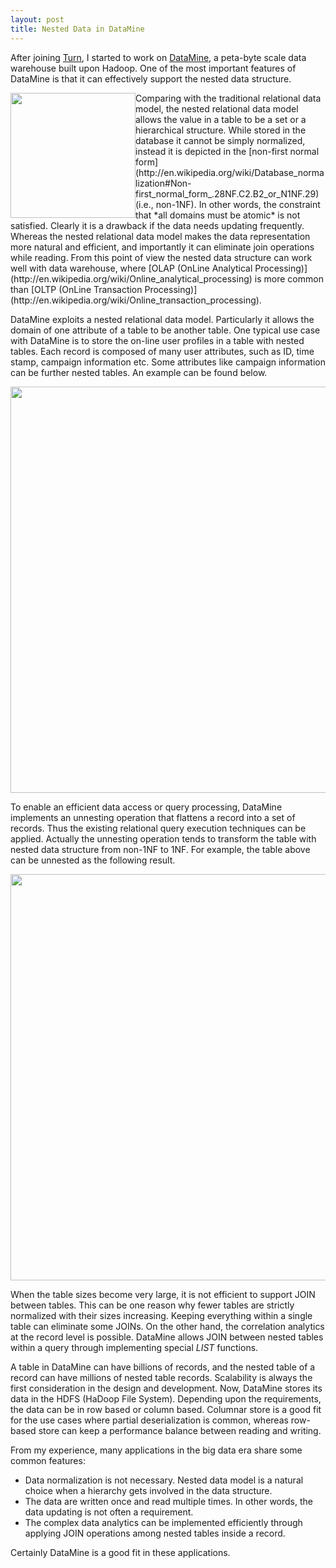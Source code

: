 ```yaml
---
layout: post
title: Nested Data in DataMine
---
```


After joining [Turn](http://www.turn.com), I started to work on [DataMine](http://www.turn.com/digital-hub/product-suites#analytics), a peta-byte scale data warehouse built upon Hadoop. One of the most important features of DataMine is that it can effectively support the nested data structure. 

<img style="float: left" src="http://thinkingscale.com/public/tables.jpeg" width=200x/>
Comparing with the traditional relational data model, the nested relational data model allows the value in a table to be a set or a hierarchical structure. While stored in the database it cannot be simply normalized, instead it is depicted in the [non-first normal form](http://en.wikipedia.org/wiki/Database_normalization#Non-first_normal_form_.28NF.C2.B2_or_N1NF.29) (i.e., non-1NF). In other words, the constraint that *all domains must be atomic* is not satisfied. Clearly it is a drawback if the data needs updating frequently. Whereas the nested relational data model makes the data representation more natural and efficient, and importantly it can eliminate join operations while reading. From this point of view the nested data structure can work well with data warehouse, where [OLAP (OnLine Analytical Processing)](http://en.wikipedia.org/wiki/Online_analytical_processing) is more common than [OLTP (OnLine Transaction Processing)](http://en.wikipedia.org/wiki/Online_transaction_processing).


DataMine exploits a nested relational data model. Particularly it allows the domain of one attribute of a table to be another table. One typical use case with DataMine is to store the on-line user profiles in a table with nested tables. Each record is composed of many user attributes, such as ID, time stamp, campaign information etc. Some attributes like campaign information can be further nested tables. An example can be found below.

<img src="http://thinkingscale.com/public/nested_data_1.png" width=650x/>



To enable an efficient data access or query processing, DataMine implements an unnesting operation that flattens a record into a set of records. Thus the existing relational query execution techniques can be applied. Actually the unnesting operation tends to transform the table with nested data structure from non-1NF to 1NF. For example, the table above can be unnested as the following result. 

<img src="http://thinkingscale.com/public/nested_data_2.png" width=650x/>

When the table sizes become very large, it is not efficient to support JOIN between tables. This can be one reason why fewer tables are strictly normalized with their sizes increasing. Keeping everything within a single table can eliminate some JOINs. On the other hand, the correlation analytics at the record level is possible. DataMine allows JOIN between nested tables within a query through implementing special *LIST* functions. 


A table in DataMine can have billions of records, and the nested table of a record can have millions of nested table records. Scalability is always the first consideration in the design and development. Now, DataMine stores its data in the HDFS (HaDoop File System). Depending upon the requirements, the data can be in row based or column based. Columnar store is a good fit for the use cases where partial deserialization is common, whereas row-based store can keep a performance balance between reading and writing. 

From my experience, many applications in the big data era share some common features: 

* Data normalization is not necessary. Nested data model is a natural choice when a hierarchy gets involved in the data structure.  
* The data are written once and read multiple times. In other words, the data updating is not often a requirement.
* The complex data analytics can be implemented efficiently through applying JOIN operations among nested tables inside a record. 

Certainly DataMine is a good fit in these applications.

